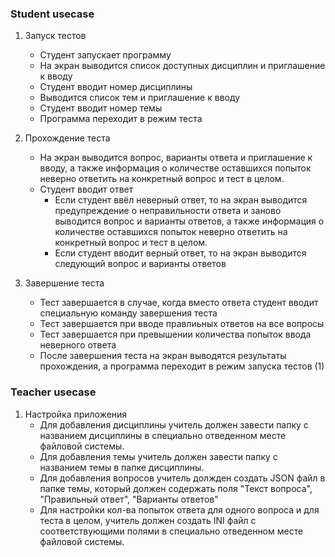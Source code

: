 ### Student usecase

1. Запуск тестов

   - Студент запускает программу
   - На экран выводится список доступных дисциплин и приглашение к вводу
   - Студент вводит номер дисциплины
   - Выводится список тем и приглашение к вводу
   - Студент вводит номер темы
   - Программа переходит в режим теста

2. Прохождение теста

   - На экран выводится вопрос, варианты ответа и приглашение к вводу, а также информация о количестве оставшихся попыток неверно ответить на конкретный вопрос и тест в целом.
   - Студент вводит ответ
     - Если студент ввёл неверный ответ, то на экран выводится предупреждение о неправильности ответа и заново выводится вопрос и варианты ответов, а также информация о количестве оставшихся попыток неверно ответить на конкретный вопрос и тест в целом.
     - Если студент вводит верный ответ, то на экран выводится следующий вопрос и варианты ответов

3. Завершение теста

   - Тест завершается в случае, когда вместо ответа студент вводит специальную команду завершения теста
   - Тест завершается при вводе правлиьных ответов на все вопросы
   - Тест завершается при превышении количества попыток ввода неверного ответа
   - После завершения теста на экран выводятся результаты прохождения, а программа переходит в режим запуска тестов (1)


### Teacher usecase

1. Настройка приложения
   - Для добавления дисциплины учитель должен завести папку с названием дисциплины в специально отведенном месте файловой системы.
   - Для добавления темы учитель должен завести папку с названием темы в папке дисциплины.
   - Для добавления вопросов учитель должден создать JSON файл в папке темы, который должен содержать поля "Текст вопроса", "Правильный ответ", "Варианты ответов"
   - Для настройки кол-ва попыток ответа для одного вопроса и для теста в целом, учитель должен создать INI файл с соответствующими полями в специально отведенном месте файловой системы. 

